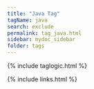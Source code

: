 ```yaml
---
title: "Java Tag"
tagName: java
search: exclude
permalink: tag_java.html
sidebar: mydoc_sidebar
folder: tags
---
```

{% include taglogic.html %}

{% include links.html %}
